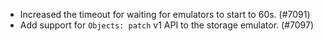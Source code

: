 - Increased the timeout for waiting for emulators to start to 60s. (#7091)
- Add support for `Objects: patch` v1 API to the storage emulator. (#7097)
